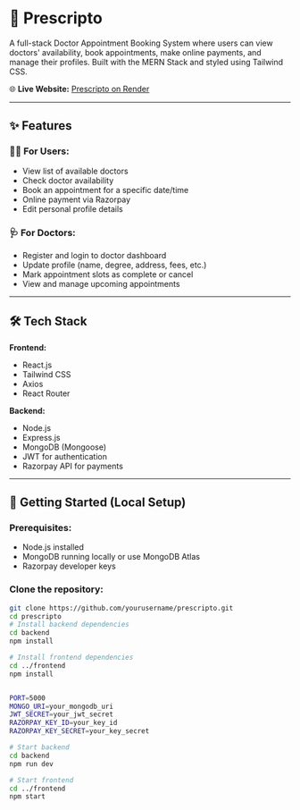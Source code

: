 # 🏥 Prescripto

A full-stack Doctor Appointment Booking System where users can view doctors' availability, book appointments, make online payments, and manage their profiles. Built with the MERN Stack and styled using Tailwind CSS.

🌐 **Live Website:** [Prescripto on Render](https://dr-appointment-1.onrender.com/)

---

## ✨ Features

### 👨‍⚕️ For Users:
- View list of available doctors
- Check doctor availability
- Book an appointment for a specific date/time
- Online payment via Razorpay
- Edit personal profile details

### 🩺 For Doctors:
- Register and login to doctor dashboard
- Update profile (name, degree, address, fees, etc.)
- Mark appointment slots as complete or cancel
- View and manage upcoming appointments

---

## 🛠️ Tech Stack

**Frontend:**
- React.js
- Tailwind CSS
- Axios
- React Router

**Backend:**
- Node.js
- Express.js
- MongoDB (Mongoose)
- JWT for authentication
- Razorpay API for payments

---

## 🚀 Getting Started (Local Setup)

### Prerequisites:
- Node.js installed
- MongoDB running locally or use MongoDB Atlas
- Razorpay developer keys

### Clone the repository:
```bash
git clone https://github.com/yourusername/prescripto.git
cd prescripto
# Install backend dependencies
cd backend
npm install

# Install frontend dependencies
cd ../frontend
npm install


PORT=5000
MONGO_URI=your_mongodb_uri
JWT_SECRET=your_jwt_secret
RAZORPAY_KEY_ID=your_key_id
RAZORPAY_KEY_SECRET=your_key_secret

# Start backend
cd backend
npm run dev

# Start frontend
cd ../frontend
npm start


